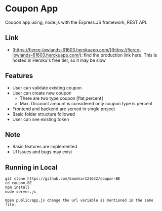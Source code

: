 # Coupon App

Coupon app using, node.js with the Express.JS framework, REST API.

## Link

* [https://fierce-lowlands-61603.herokuapp.com/](https://fierce-lowlands-61603.herokuapp.com/): find the production link here.  This is hosted in Heroku's free tier, so it may be slow 

## Features

* User can validate existing coupon
* User can create new coupon
   * There are two type coupon [flat,percent]
   * Max. Discount amount is considered only coupon type is percent
* Frontend and backend are served in single project
* Basic folder structure followed
* User can see existing token

## Note 
* Basic features are implemented
* UI Issues and bugs may exist

## Running in Local

	git clone https://github.com/Gaonkar121632/coupon-BE
	cd coupon-BE
	npm install
	node server.js
	
	Open public/app.js change the url variable as mentioned in the same file.